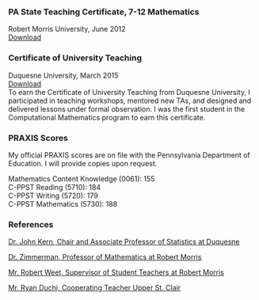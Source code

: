 ### PA State Teaching Certificate, 7-12 Mathematics
Robert Morris University, June 2012<br/>
<a href="https://lisasteaching.github.io/portfolio_teaching/pdf-files/PA-certification.pdf" target="_blank">Download</a>
   
### Certificate of University Teaching
Duquesne University, March 2015<br/>
<a href="https://lisasteaching.github.io/portfolio_teaching/pdf-files/DuqUnivTeachingCert.pdf" target="_blank">Download</a><br/>
To earn the Certificate of University Teaching from Duquesne University, I participated in teaching workshops, mentored new TAs, and designed and delivered lessons under formal observation. I was the first student in the Computational Mathematics program to earn this certificate.
### PRAXIS Scores
My official PRAXIS scores are on file with the Pennsylvania Department of Education. I will provide copies upon request.

Mathematics Content Knowledge (0061): 155<br/>
C-PPST Reading (5710): 184<br/>
C-PPST Writing (5720): 179<br/>
C-PPST Mathematics (5730): 188

### References
<a href="https://lisasteaching.github.io/portfolio_teaching/pdf-files/recommendation-kern.pdf" target="_blank">Dr. John Kern, Chair and Associate Professor of Statistics at Duquesne</a>

<a href="https://lisasteaching.github.io/portfolio_teaching/pdf-files/recommendation-zimmerman.pdf" target="_blank">Dr. Zimmerman, Professor of Mathematics at Robert Morris</a>

<a href="https://lisasteaching.github.io/portfolio_teaching/pdf-files/recommendation-weet.pdf" target="_blank">Mr. Robert Weet, Supervisor of Student Teachers at Robert Morris</a>

<a href="https://lisasteaching.github.io/portfolio_teaching/pdf-files/recommendation-duchi.pdf" target="_blank">Mr. Ryan Duchi, Cooperating Teacher Upper St. Clair</a>
